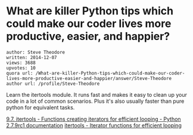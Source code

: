 # What are killer Python tips which could make our coder lives more productive, easier, and happier?

	author: Steve Theodore
	written: 2014-12-07
	views: 3688
	upvotes: 10
	quora url: /What-are-killer-Python-tips-which-could-make-our-coder-lives-more-productive-easier-and-happier/answer/Steve-Theodore
	author url: /profile/Steve-Theodore


Learn the itertools module. It runs fast and makes it easy to clean up your code in a lot of common scenarios. Plus it's also usually faster than pure python for equivalent tasks. 

[9.7. itertools - Functions creating iterators for efficient looping - Python 2.7.9rc1 documentation](https://docs.python.org/2/library/itertools.html)
[itertools - Iterator functions for efficient looping](http://pymotw.com/2/itertools/)

